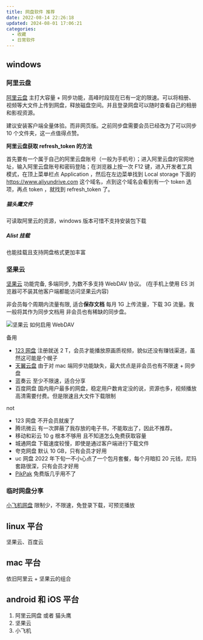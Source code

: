 ```yaml
---
title: 网盘软件 推荐
date: 2022-08-14 22:26:18
updated: 2024-08-01 17:06:21
categories:
  - 收藏
  - 日常软件
---
```


## windows

### 阿里云盘

[阿里云盘](https://www.aliyundrive.com/) 主打大容量 + 同步功能，高峰时段现在已有一定的限速。可以将相册、视频等大文件上传到网盘，释放磁盘空间。并且登录网盘可以随时查看自己的相册和影视资源。

建议安装客户端全量体验。而非网页版。之前同步盘需要会员已经改为了可以同步 10 个文件夹，这一点值得点赞。

**阿里云盘获取 refresh_token 的方法**

首先要有一个属于自己的阿里云盘账号（一般为手机号）；进入阿里云盘的官网地址，输入阿里云盘账号和密码登陆；在浏览器上按一次 F12 键，进入开发者工具模式，在顶上菜单栏点 Application ，然后在左边菜单找到 Local storage 下面的 <https://www.aliyundrive.com> 这个域名，点到这个域名会看到有一个 token 选项，再点 token ，就找到 refresh_token 了。

##### 猫头鹰文件

可读取阿里云的资源，windows 版本可惜不支持安装包下载

<!-- more -->

##### Alist 挂载

也能挂载且支持网盘格式更加丰富

### 坚果云

[坚果云](https://www.jianguoyun.com/) 功能完备, 多端同步, 为数不多支持 WebDAV 协议。 (在手机上使用 ES 浏览器可不装其他客户端都能访问坚果云内容)

非会员每个周期内流量有限, 适合**保存文档**
每月 1G 上传流量，下载 3G 流量。我一般将其作为同步文档用
非会员也有稀缺的同步盘。

![坚果云 如何启用 WebDAV](/images/收藏-我的软件/专题-网盘类软件分享/WebDAV%E5%90%AF%E7%94%A8.png)

<!-- more -->

备用

* [123 网盘](https://www.123pan.com/) 注册就送 2 T，会员才能播放原画质视频，貌似还没有赚钱渠道，虽然这可能是个幌子
* [天翼云盘](https://cloud.189.cn/) 由于对 mac 端同步功能缺失，最大优点是非会员也有不限速 + 同步盘
* 蓝奏云 至少不限速，适合分享
* 百度网盘 国内用户最多的网盘，稳定用户数肯定没的说，资源也多，视频播放高清需要付费。但是限速且大文件下载限制

not

* 123 网盘 不开会员就废了
* 腾讯微云 有一次屏蔽了我存放的电子书，不能取出了，因此不推荐。
* 移动和彩云 10 g 根本不够用 且不知道怎么免费获取容量
* 城通网盘 下载速度较慢，即使是通过客户端进行下载文件
* 夸克网盘 默认 10 GB，只有会员才好用
* uc 网盘 2022 年下旬一不小心点了一个包月套餐，每个月暗扣 20 元钱，尼玛套路很深，只有会员才好用
* [PikPak](https://mypikpak.com/zh-CN) 免费版几乎用不了

### 临时网盘分享

[小飞机网盘](https://www.feijipan.com/) 限制少，不限速，免登录下载，可预览播放

## linux 平台

坚果云、百度云

## mac 平台

依旧阿里云 + 坚果云的组合

## android 和 iOS 平台

1. 阿里云网盘 或者 猫头鹰
2. 坚果云
3. 小飞机
